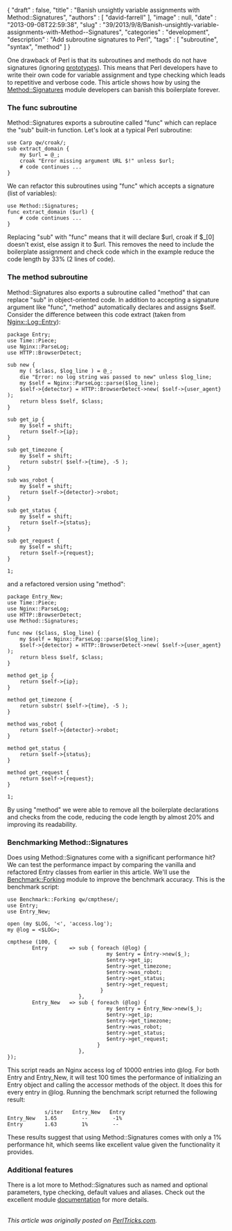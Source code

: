 {
   "draft" : false,
   "title" : "Banish unsightly variable assignments with Method::Signatures",
   "authors" : [
      "david-farrell"
   ],
   "image" : null,
   "date" : "2013-09-08T22:59:38",
   "slug" : "39/2013/9/8/Banish-unsightly-variable-assignments-with-Method--Signatures",
   "categories" : "development",
   "description" : "Add subroutine signatures to Perl",
   "tags" : [
      "subroutine",
      "syntax",
      "method"
   ]
}


One drawback of Perl is that its subroutines and methods do not have signatures (ignoring [prototypes](http://perldoc.perl.org/perlsub.html#Prototypes)). This means that Perl developers have to write their own code for variable assignment and type checking which leads to repetitive and verbose code. This article shows how by using the [Method::Signatures](https://metacpan.org/module/Method::Signatures) module developers can banish this boilerplate forever.

### The func subroutine

Method::Signatures exports a subroutine called "func" which can replace the "sub" built-in function. Let's look at a typical Perl subroutine:

``` prettyprint
use Carp qw/croak/;
sub extract_domain {
    my $url = @_;
    croak "Error missing argument URL $!" unless $url;
    # code continues ...
}
```

We can refactor this subroutines using "func" which accepts a signature (list of variables):

``` prettyprint
use Method::Signatures;
func extract_domain ($url) {
    # code continues ...
}
```

Replacing "sub" with "func" means that it will declare $url, croak if $\_[0] doesn't exist, else assign it to $url. This removes the need to include the boilerplate assignment and check code which in the example reduce the code length by 33% (2 lines of code).

### The method subroutine

Method::Signatures also exports a subroutine called "method" that can replace "sub" in object-oriented code. In addition to accepting a signature argument like "func", "method" automatically declares and assigns $self. Consider the difference between this code extract (taken from [Nginx::Log::Entry](https://metacpan.org/module/Nginx::Log::Entry)):

``` prettyprint
package Entry;
use Time::Piece;
use Nginx::ParseLog;
use HTTP::BrowserDetect;

sub new {
    my ( $class, $log_line ) = @_;
    die "Error: no log string was passed to new" unless $log_line;
    my $self = Nginx::ParseLog::parse($log_line); 
    $self->{detector} = HTTP::BrowserDetect->new( $self->{user_agent} );
    return bless $self, $class;
}

sub get_ip {
    my $self = shift;
    return $self->{ip};
}
    
sub get_timezone {
    my $self = shift;
    return substr( $self->{time}, -5 );
}   

sub was_robot {
    my $self = shift;
    return $self->{detector}->robot;
}

sub get_status {
    my $self = shift;
    return $self->{status};
}

sub get_request {
    my $self = shift;
    return $self->{request};
}

1;
```

and a refactored version using "method":

``` prettyprint
package Entry_New;
use Time::Piece;
use Nginx::ParseLog;
use HTTP::BrowserDetect;
use Method::Signatures;

func new ($class, $log_line) {
    my $self = Nginx::ParseLog::parse($log_line);
    $self->{detector} = HTTP::BrowserDetect->new( $self->{user_agent} );
    return bless $self, $class;
}   

method get_ip {
    return $self->{ip};
}   
    
method get_timezone {
    return substr( $self->{time}, -5 );
}
    
method was_robot { 
    return $self->{detector}->robot;
}

method get_status {
    return $self->{status};
}

method get_request {
    return $self->{request};
}   

1;
```

By using "method" we were able to remove all the boilerplate declarations and checks from the code, reducing the code length by almost 20% and improving its readability.

### Benchmarking Method::Signatures

Does using Method::Signatures come with a significant performance hit? We can test the performance impact by comparing the vanilla and refactored Entry classes from earlier in this article. We'll use the [Benchmark::Forking](https://metacpan.org/module/Benchmark::Forking) module to improve the benchmark accuracy. This is the benchmark script:

``` prettyprint
use Benchmark::Forking qw/cmpthese/;
use Entry;
use Entry_New;

open (my $LOG, '<', 'access.log');
my @log = <$LOG>;

cmpthese (100, {
        Entry       => sub { foreach (@log) {
                                my $entry = Entry->new($_);
                                $entry->get_ip;
                                $entry->get_timezone;
                                $entry->was_robot;
                                $entry->get_status;
                                $entry->get_request;
                              }
                       },
        Entry_New   => sub { foreach (@log) {
                                my $entry = Entry_New->new($_);
                                $entry->get_ip;
                                $entry->get_timezone;
                                $entry->was_robot;
                                $entry->get_status;
                                $entry->get_request;
                             }
                       },      
});
```

This script reads an Nginx access log of 10000 entries into @log. For both Entry and Entry\_New, it will test 100 times the performance of initializing an Entry object and calling the accessor methods of the object. It does this for every entry in @log. Running the benchmark script returned the following result:

``` prettyprint
            s/iter   Entry_New   Entry
Entry_New   1.65        --        -1%
Entry       1.63        1%        --
```

These results suggest that using Method::Signatures comes with only a 1% performance hit, which seems like excellent value given the functionality it provides.

### Additional features

There is a lot more to Method::Signatures such as named and optional parameters, type checking, default values and aliases. Check out the excellent module [documentation](https://metacpan.org/module/Method::Signatures) for more details.

\
*This article was originally posted on [PerlTricks.com](http://perltricks.com).*
